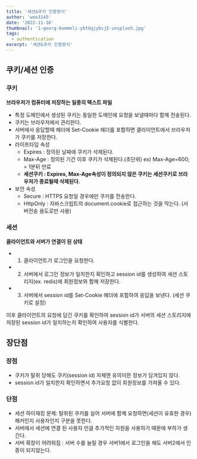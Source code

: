 ```yaml
---
title: '세션&쿠키 인증방식'
author: 'woo3145'
date: '2022-11-16'
thumbnail: '1-georg-bommeli-ybtUqjybcjE-unsplash.jpg'
tags:
  - authentication
excerpt: '세션&쿠키 인증방식'
---
```


## 쿠키/세션 인증

### 쿠키

**브라우저가 컴퓨터에 저장하는 일종의 텍스트 파일**

- 특정 도메인에서 생성된 쿠키는 동일한 도메인에 요청을 보낼때마다 함께 전송된다.
- 쿠키는 브라우저에서 관리한다.
- 서버에서 응답할때 헤더에 Set-Cookie 헤더를 포함하면 클라이언트에서 브라우저가 쿠키를 저장한다.
- 라이프타임 속성
  - Expires : 정의된 날짜에 쿠키가 삭제된다.
  - Max-Age : 정의된 기간 이후 쿠키가 삭제된다.(초단위) ex) Max-Age=600; = 1분뒤 만료
  - **세션쿠키 : Expires, Max-Age속성이 정의되지 않은 쿠키는 세션쿠키로 브라우저가 종료될때 삭제된다.**
- 보안 속성
  - Secure : HTTPS 요청일 경우에만 쿠키를 전송한다.
  - HttpOnly : 자바스크립트의 document.cookie로 접근하는 것을 막는다. (서버전송 용도로만 사용)

### 세션

**클라이언트와 서버가 연결이 된 상태**

- 1. 클라이언트가 로그인을 요청한다.
- 2. 서버에서 로그인 정보가 일치한지 확인하고 session id를 생성하여 세션 스토리지(ex. redis)에 회원정보와 함께 저장한다.
- 3. 서버에서 session id를 Set-Cookie 헤더에 포함하여 응답을 보낸다. (세션 쿠키로 설정)

이후 클라이언트의 요청에 담긴 쿠키를 확인하여 session id가 서버의 세션 스토리지에 저장된 session id가 일치하는지 확인하여 사용자를 식별한다.

## 장단점

### 장점

- 쿠키가 탈취 당해도 쿠키(session id) 자체엔 유의미한 정보가 담겨있지 않다.
- session id가 일치한지 확인하면서 추가요청 없이 회원정보를 가져올 수 있다.

### 단점

- 세션 하이재킹 문제: 탈취된 쿠키를 실어 서버에 함께 요청하면(세션이 유효한 경우) 해커인지 사용자인지 구분을 못한다.
- 서버에서 세션에 연결 된 사용자 만큼 추가적인 자원을 사용하기 때문에 부하가 생긴다.
- 서버 확장이 어려워짐 : 서버 수를 늘릴 경우 서버1에서 로그인을 해도 서버2에서 인증이 되지않는다.
